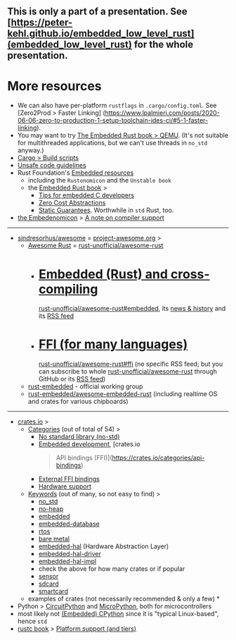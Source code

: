 <!-- The following comments hides this section from being shown by https://peter-kehl.github.io/embedded_low_level_rust. >
<!-- .slide: data-visibility="hidden" -->
This is only a part of a presentation. See [https://peter-kehl.github.io/embedded_low_level_rust](embedded_low_level_rust) for the whole presentation.
---

# More resources
 * We can also have per-platform `rustflags` in `.cargo/config.toml`. See
   [Zero2Prod > Faster Linking]
   (https://www.lpalmieri.com/posts/2020-06-06-zero-to-production-1-setup-toolchain-ides-ci/#5-1-faster-linking).
 * You may want to try [The Embedded Rust book >
   QEMU](https://doc.rust-lang.org/nightly/embedded-book/start/qemu.html). (It's
   not suitable for multithreaded applications, but we can't use threads in
   `no_std` anyway.)
 * [Cargo > Build
   scripts](https://doc.rust-lang.org/nightly/cargo/reference/build-scripts.html)
 * [Unsafe code
   guidelines](https://rust-lang.github.io/unsafe-code-guidelines/layout.html)
 * Rust Foundation's [Embedded
   resources](https://doc.rust-lang.org/nightly/#embedded-systems)
   * including the `Rustonomicon` and the `Unstable book`
   * the [Embedded Rust book](https://doc.rust-lang.org/nightly/embedded-book) >
     * [Tips for embedded C
       developers](https://doc.rust-lang.org/nightly/embedded-book/c-tips/index.html)
     * [Zero Cost
       Abstractions](https://doc.rust-lang.org/nightly/embedded-book/static-guarantees/zero-cost-abstractions.html)
     * [Static
       Guarantees](https://doc.rust-lang.org/nightly/embedded-book/static-guarantees/index.html).
       Worthwhile in `std` Rust, too.
 * [the Embedenomicon](https://docs.rust-embedded.org/embedonomicon) > [A note
   on compiler
   support](https://docs.rust-embedded.org/embedonomicon/compiler-support.html)
---
 * [sindresorhus/awesome](https://github.com/sindresorhus/awesome) =
   [project-awesome.org](https://project-awesome.org) >
   * [Awesome Rust](https://project-awesome.org/rust-unofficial/awesome-rust) =
     [rust-unofficial/awesome-rust](https://github.com/rust-unofficial/awesome-rust)
     >
     * [Embedded (Rust) and
       cross-compiling](https://project-awesome.org/rust-unofficial/awesome-rust#embedded)
       =
       [rust-unofficial/awesome-rust#embedded](https://github.com/rust-unofficial/awesome-rust#embedded),
       its [news &
       history](https://www.trackawesomelist.com/rust-embedded/awesome-embedded-rust)
       and its [RSS
       feed](https://www.trackawesomelist.com/rust-embedded/awesome-embedded-rust/rss.xml)
     * [FFI (for many
       languages)](https://project-awesome.org/rust-unofficial/awesome-rust#embedded)
       =
       [rust-unofficial/awesome-rust#ffi](https://github.com/rust-unofficial/awesome-rust#ffi)
       (no specific RSS feed; but you can subscribe to whole
       [rust-unofficial/awesome-rust](https://github.com/rust-unofficial/awesome-rust)
       through GitHub or its [RSS
       feed](https://github.com/rust-unofficial/awesome-rust/commits/main/README.md.atom))
   * [rust-embedded](https://github.com/rust-embedded) - official working group
   * [rust-embedded/awesome-embedded-rust](https://github.com/rust-embedded/awesome-embedded-rust)
     (including realtime OS and crates for various chipboards)
---
* [crates.io](https://crates.io) >
  * [Categories](https://crates.io/categories) (out of total of 54) >
    * [No standard library (no-std)](https://crates.io/categories/no-std)
    * [Embedded development](https://crates.io/categories/embedded), [crates.io
      > API bindings (FFI)](https://crates.io/categories/api-bindings)
    * [External FFI
      bindings](https://crates.io/categories/external-ffi-bindings)
    * [Hardware support](https://crates.io/categories/hardware-support)
  * [Keywords](https://crates.io/keywords) (out of many, so not easy to find) >
    * [no_std](https://crates.io/keywords/no_std)
    * [no-heap](https://crates.io/keywords/no-heap)
    * [embedded](https://crates.io/keywords/embedded)
    * [embedded-database](https://crates.io/keywords/embedded-database)
    * [rtos](https://crates.io/keywords/rtos)
    * [bare metal](https://crates.io/keywords/bare-metal)
    * [embedded-hal](https://crates.io/keywords/embedded-hal) (Hardware
      Abstraction Layer)
    * [embedded-hal-driver](https://crates.io/keywords/embedded-hal-driver)
    * [embedded-hal-impl](https://crates.io/keywords/embedded-hal-impl)
    * check the above for how many crates or if popular
    * [sensor](https://crates.io/keywords/sensor)
    * [sdcard](https://crates.io/keywords/sdcard)
    * [smartcard](https://crates.io/keywords/smartcard)
  * examples of crates (not necessarily recommended & only a few)
    * 
 * Python >
     [CircuitPython](https://github.com/adafruit/awesome-circuitpython#readme)
     and [MicroPython](https://github.com/mcauser/awesome-micropython#readme),
     both for microcontrollers
 * most likely not [(Embedded)
   CPython](https://wiki.python.org/moin/EmbeddedPython) since it is "typical
   Linux-based", hence `std`
* [rustc book](https://forge.rust-lang.org) > [Platform support (and tiers)](https://forge.rust-lang.org/release/platform-support.html)